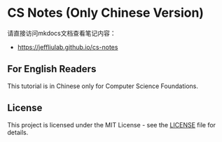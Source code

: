 ﻿# CS Notes (Only Chinese Version)

请直接访问mkdocs文档查看笔记内容：

- https://jeffliulab.github.io/cs-notes

## For English Readers

This tutorial is in Chinese only for Computer Science Foundations.

## License

This project is licensed under the MIT License - see the [LICENSE](./LICENSE) file for details.
